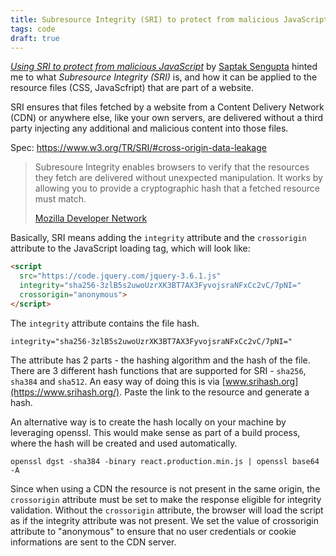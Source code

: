 ```yaml
---
title: Subresource Integrity (SRI) to protect from malicious JavaScript
tags: code
draft: true
---
```

[<cite>Using SRI to protect from malicious JavaScript</cite>](https://www.htmhell.dev/adventcalendar/2022/3/) by [Saptak Sengupta](https://saptaks.website/) hinted me to what *Subresource Integrity (SRI)* is, and how it can be applied to the resource files (CSS, JavaScfript) that are part of a website. 

SRI ensures that files fetched by a website from a Content Delivery Network (CDN) or anywhere else, like your own servers, are delivered without a third party injecting any additional and malicious content into those files.

Spec: https://www.w3.org/TR/SRI/#cross-origin-data-leakage

> Subresoure Integrity enables browsers to verify that the resources they fetch are delivered without unexpected manipulation. It works by allowing you to provide a cryptographic hash that a fetched resource must match.
> <footer><a href="https://developer.mozilla.org/en-US/docs/Web/Security/Subresource_Integrity">Mozilla Developer Network</a></footer>

Basically, SRI means adding the `integrity` attribute and the `crossorigin` attribute to the JavaScript loading tag, which will look like:

```html
<script
  src="https://code.jquery.com/jquery-3.6.1.js"
  integrity="sha256-3zlB5s2uwoUzrXK3BT7AX3FyvojsraNFxCc2vC/7pNI=" 
  crossorigin="anonymous">
</script>
```

The `integrity` attribute contains the file hash. 

```
integrity="sha256-3zlB5s2uwoUzrXK3BT7AX3FyvojsraNFxCc2vC/7pNI="
```

The attribute has 2 parts - the hashing algorithm and the hash of the file. There are 3 different hash functions that are supported for SRI - `sha256`, `sha384` and `sha512`. An easy way of doing this is via [www.srihash.org](https://www.srihash.org/). Paste the link to the resource and generate a hash. 

An alternative way is to create the hash locally on your machine by leveraging openssl. This would make sense as part of a build process, where the hash will be created and used automatically.

```shell
openssl dgst -sha384 -binary react.production.min.js | openssl base64 -A
```



Since when using a CDN the resource is not present in the same origin, the `crossorigin` attribute must be set to make the response eligible for integrity validation. Without the `crossorigin` attribute, the browser will load the script as if the integrity attribute was not present. We set the value of crossorigin attribute to "anonymous" to ensure that no user credentials or cookie informations are sent to the CDN server.


